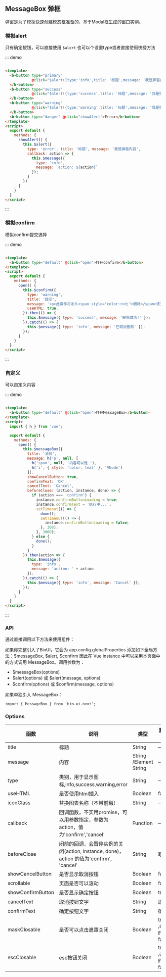 ## MessageBox 弹框

弹窗是为了模拟快速创建模态框准备的，基于Modal框生成的窗口实例。

### 模拟alert

只有确定按钮，可以直接使用 `$alert` 也可以个设置type或者直接使用快捷方法

::: demo

```html

<template>
  <b-button type="primary"
            @click="$alert({type:'info',title: '标题',message: '我是弹窗内容',width:'500px'})">Info
  </b-button>
  <b-button type="success"
            @click="$alert({type:'success',title: '标题',message: '我是弹窗内容'})">Success
  </b-button>
  <b-button type="warning"
            @click="$alert({type:'warning',title: '标题',message: '我是弹窗内容'})">Warning
  </b-button>
  <b-button type="danger" @click="showAlert">Error</b-button>
</template>
<script>
  export default {
    methods: {
      showAlert() {
        this.$alert({
          type: 'error', title: '标题', message: '我是弹窗内容',
          callback: action => {
            this.$message({
              type: 'info',
              message: `action: ${action}`
            });
          }
        })
      }
    }
  }
</script>
```

:::

### 模拟confirm

模拟confirm提交选择

::: demo

```html

<template>
  <b-button type="default" @click="open">打开confirm</b-button>
</template>
<script>
  export default {
    methods: {
      open() {
        this.$confirm({
          type: 'warning',
          title: '提示',
          message: '<p>此操作将永久<span style="color:red;">删除</span>该文件, 是否继续?</p>',
          useHTML: true,
        }).then(() => {
          this.$message({ type: 'success', message: '删除成功!' });
        }).catch(() => {
          this.$message({ type: 'info', message: '已取消删除' });
        });
      }
    }
  }
</script>
```

:::

### 自定义

可以自定义内容

::: demo

```html

<template>
  <b-button type="default" @click="open">打开MessageBox</b-button>
</template>
<script>
  import { h } from 'vue';

  export default {
    methods: {
      open() {
        this.$messageBox({
          title: '消息',
          message: h('p', null, [
            h('span', null, '内容可以是 '),
            h('i', { style: 'color: teal' }, 'VNode')
          ]),
          showCancelButton: true,
          confirmText: 'OK',
          cancelText: 'Cancel',
          beforeClose: (action, instance, done) => {
            if (action === 'confirm') {
              instance.confirmButtonLoading = true;
              instance.confirmText = '执行中...';
              setTimeout(() => {
                done();
                setTimeout(() => {
                  instance.confirmButtonLoading = false;
                }, 300);
              }, 3000);
            } else {
              done();
            }
          }
        }).then(action => {
          this.$message({
            type: 'info',
            message: 'action: ' + action
          });
        }).catch(() => {
          this.$message({ type: 'info', message: 'Cancel' });
        });
      }
    }
  }
</script>
```

:::

### API

通过直接调用以下方法来使用组件：

如果你完整引入了BinUI，它会为 app.config.globalProperties 添加如下全局方法：$messageBox, $alert, $confirm 因此在 Vue instance 中可以采用本页面中的方式调用
MessageBox。调用参数为：

- $messageBox(options)
- $alert(options) 或 $alert(message, options)
- $confirm(options) 或 $confirm(message, options)

如果单独引入 MessageBox：

    import { MessageBox } from 'bin-ui-next';

### Options

| 函数      | 说明    |  类型      | 默认值      |
|---------- |-------- |---------- |---------|
| title     |  标题   | String  | —  |
| message  |  内容   | String /Element String  | —  |
| type  |  类别，用于显示图标,info,success,warning,error   | String   | —  |
| useHTML  |  是否使用html插入   | Boolean  | false  |
| iconClass  |  替换图表名称（不带前缀）   |  String  |  —   |
| callback  |  回调函数，不实用promise，可以用参数指定，参数为action，值为'confirm','cancel'   | Function  | —  |
| beforeClose  |  闭前的回调，会暂停实例的关闭(action, instance, done)，action 的值为'confirm', 'cancel'   | String  |取消  |
| showCancelButton  | 是否显示取消按钮   | Boolean  | false  |
| scrollable  |  页面是否可以滚动   | Boolean  | false  |
| showConfirmButton  |  是否显示确定按钮   |Boolean  | true  |
| cancelText  |  取消按钮文字 |String  | 取消  |
| confirmText  |  确定按钮文字 |String  | 确定  |
| maskClosable  |  是否可以点击遮罩关闭   |Boolean  | true ,alert时为false |
| escClosable  |  esc按钮关闭   |Boolean  | true ,alert时为false |
